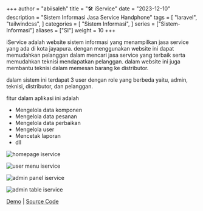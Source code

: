 +++
author = "abiisaleh"
title = "🛠 iService"
date = "2023-12-10"
description = "Sistem Informasi Jasa Service Handphone"
tags = [
    "laravel",
    "tailwindcss",
]
categories = [
    "Sistem Informasi",
]
series = ["Sistem-Informasi"]
aliases = ["SI"]
weight = 10
+++

iService adalah website sistem informasi yang menampilkan jasa service yang ada di kota jayapura. dengan menggunakan website ini dapat memudahkan pelanggan dalam mencari jasa service yang terbaik serta memudahkan teknisi mendapatkan pelanggan. dalam website ini juga membantu teknisi dalam memesan barang ke distributor.

dalam sistem ini terdapat 3 user dengan role yang berbeda yaitu, admin, teknisi, distributor, dan pelanggan.

fitur dalam aplikasi ini adalah

- Mengelola data komponen
- Mengelola data pesanan
- Mengelola data perbaikan
- Mengelola user
- Mencetak laporan
- dll

![homepage iservice](/uploads/images/iservice-homepage.jpeg "homepage iservice")

![user menu iservice](/uploads/images/iservice-user.jpeg "user menu iservice")

![admin panel iservice](/uploads/images/iservice-panel.jpeg "admin panel iservice")

![admin table iservice](/uploads/images/iservice-table.jpeg "admin table iservice")

[Demo](https://iservice.abiisaleh.xyz) | [Source Code](https://github.com/abiisaleh/laravel-yudha)
